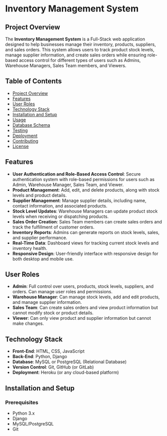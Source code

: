 Inventory Management System
===========================

Project Overview
----------------

The **Inventory Management System** is a Full-Stack web application designed to help businesses manage their inventory, products, suppliers, and sales orders. This system allows users to track product stock levels, manage supplier information, and create sales orders while ensuring role-based access control for different types of users such as Admins, Warehouse Managers, Sales Team members, and Viewers.

Table of Contents
-----------------

-   [Project Overview](#project-overview)
-   [Features](#features)
-   [User Roles](#user-roles)
-   [Technology Stack](#technology-stack)
-   [Installation and Setup](#installation-and-setup)
-   [Usage](#usage)
-   [Database Schema](#database-schema)
-   [Testing](#testing)
-   [Deployment](#deployment)
-   [Contributing](#contributing)
-   [License](#license)

Features
--------

-   **User Authentication and Role-Based Access Control**: Secure authentication system with role-based permissions for users such as Admin, Warehouse Manager, Sales Team, and Viewer.
-   **Product Management**: Add, edit, and delete products, along with stock levels and product details.
-   **Supplier Management**: Manage supplier details, including name, contact information, and associated products.
-   **Stock Level Updates**: Warehouse Managers can update product stock levels when receiving or dispatching products.
-   **Sales Order Creation**: Sales Team members can create sales orders and track the fulfillment of customer orders.
-   **Inventory Reports**: Admins can generate reports on stock levels, sales, and supplier performance.
-   **Real-Time Data**: Dashboard views for tracking current stock levels and inventory health.
-   **Responsive Design**: User-friendly interface with responsive design for both desktop and mobile use.

User Roles
----------

-   **Admin**: Full control over users, products, stock levels, suppliers, and orders. Can manage user roles and permissions.
-   **Warehouse Manager**: Can manage stock levels, add and edit products, and manage supplier information.
-   **Sales Team**: Can create sales orders and view product information but cannot modify stock or product details.
-   **Viewer**: Can only view product and supplier information but cannot make changes.

Technology Stack
----------------

-   **Front-End**: HTML, CSS, JavaScript
-   **Back-End**: Python, Django
-   **Database**: MySQL or PostgreSQL (Relational Database)
-   **Version Control**: Git, GitHub (or GitLab)
-   **Deployment**: Heroku (or any cloud-based platform)

Installation and Setup
----------------------

### Prerequisites

-   Python 3.x
-   Django
-   MySQL/PostgreSQL
-   Git